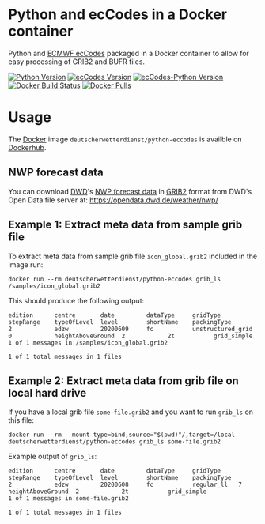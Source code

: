 # Python and ecCodes in a Docker container
Python and [ECMWF ecCodes](https://github.com/ecmwf/eccodes) packaged in a Docker container to allow for easy processing of GRIB2 and BUFR files.

[![Python Version](https://img.shields.io/badge/python-3.7.8-informational)](https://hub.docker.com/_/python)
[![ecCodes Version](https://img.shields.io/badge/ecCodes-2.18.0-informational)](https://github.com/ecmwf/eccodes)
[![ecCodes-Python Version](https://img.shields.io/static/v1?label=eccodes-python&message=0.9.8&color=informational)](https://github.com/ecmwf/eccodes-python)
[![Docker Build Status](https://img.shields.io/docker/cloud/build/deutscherwetterdienst/python-eccodes.svg)](https://hub.docker.com/r/deutscherwetterdienst/python-eccodes)
[![Docker Pulls](https://img.shields.io/docker/pulls/deutscherwetterdienst/python-eccodes)](https://hub.docker.com/r/deutscherwetterdienst/python-eccodes)

# Usage
The [Docker](https://www.docker.com) image ``deutscherwetterdienst/python-eccodes`` is availble on [Dockerhub](https://hub.docker.com/r/deutscherwetterdienst/python-eccodes). 

## NWP forecast data
You can download [DWD](https://www.dwd.de)'s [NWP forecast data](https://www.dwd.de/EN/ourservices/nwp_forecast_data/nwp_forecast_data.html) in [GRIB2](https://www.wmo.int/pages/prog/www/WMOCodes/Guides/GRIB/GRIB2_062006.pdf) format from DWD's Open Data file server at: https://opendata.dwd.de/weather/nwp/ .

## Example 1: Extract meta data from sample grib file
To extract meta data from sample grib file ``icon_global.grib2`` included in the image run:
```
docker run --rm deutscherwetterdienst/python-eccodes grib_ls /samples/icon_global.grib2
```
This should produce the following output:
```
edition      centre       date         dataType     gridType     stepRange    typeOfLevel  level        shortName    packingType  
2            edzw         20200609     fc           unstructured_grid  0            heightAboveGround  2            2t           grid_simple 
1 of 1 messages in /samples/icon_global.grib2

1 of 1 total messages in 1 files
```

## Example 2: Extract meta data from grib file on local hard drive
If you have a local grib file ``some-file.grib2`` and you want to run ``grib_ls`` on this file:
```
docker run --rm --mount type=bind,source="$(pwd)"/,target=/local deutscherwetterdienst/python-eccodes grib_ls some-file.grib2
```
Example output of ``grib_ls``:
```
edition      centre       date         dataType     gridType     stepRange    typeOfLevel  level        shortName    packingType  
2            edzw         20200608     fc           regular_ll   7            heightAboveGround  2            2t           grid_simple 
1 of 1 messages in some-file.grib2

1 of 1 total messages in 1 files
```
